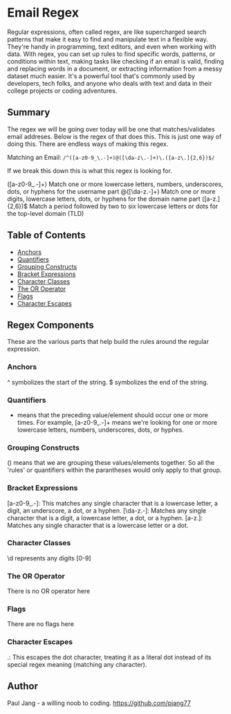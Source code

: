 # Email Regex

Regular expressions, often called regex, are like supercharged search patterns that make it easy to find and manipulate text in a flexible way. They're handy in programming, text editors, and even when working with data. With regex, you can set up rules to find specific words, patterns, or conditions within text, making tasks like checking if an email is valid, finding and replacing words in a document, or extracting information from a messy dataset much easier. It's a powerful tool that's commonly used by developers, tech folks, and anyone who deals with text and data in their college projects or coding adventures.

## Summary

The regex we will be going over today will be one that matches/validates email addreses. Below is the regex of that does this. This is just one way of doing this. There are endless ways of making this regex.

Matching an Email: `/^([a-z0-9_\.-]+)@([\da-z\.-]+)\.([a-z\.]{2,6})$/`

If we break this down this is what this regex is looking for.

([a-z0-9_\.-]+) Match one or more lowercase letters, numbers, underscores, dots, or hyphens for the username part
@([\da-z\.-]+) Match one or more digits, lowercase letters, dots, or hyphens for the domain name part
([a-z\.]{2,6})$ Match a period followed by two to six lowercase letters or dots for the top-level domain (TLD)

## Table of Contents

- [Anchors](#anchors)
- [Quantifiers](#quantifiers)
- [Grouping Constructs](#grouping-constructs)
- [Bracket Expressions](#bracket-expressions)
- [Character Classes](#character-classes)
- [The OR Operator](#the-or-operator)
- [Flags](#flags)
- [Character Escapes](#character-escapes)

## Regex Components

These are the various parts that help build the rules around the regular expression.

### Anchors

^ symbolizes the start of the string. $ symbolizes the end of the string.

### Quantifiers

- means that the preceding value/element should occur one or more times. For example, [a-z0-9_\.-]+ means we're looking for one or more lowercase letters, numbers, underscores, dots, or hyphes.

### Grouping Constructs

() means that we are grouping these values/elements together. So all the 'rules' or quantifiers within the parantheses would only apply to that group.

### Bracket Expressions

[a-z0-9_\.-]: This matches any single character that is a lowercase letter, a digit, an underscore, a dot, or a hyphen.
[\da-z\.-]: Matches any single character that is a digit, a lowercase letter, a dot, or a hyphen.
[a-z\.]: Matches any single character that is a lowercase letter or a dot.

### Character Classes

\d represents any digits [0-9]

### The OR Operator

There is no OR operator here

### Flags

There are no flags here

### Character Escapes

\.: This escapes the dot character, treating it as a literal dot instead of its special regex meaning (matching any character).

## Author

Paul Jang - a willing noob to coding. https://github.com/pjang77
